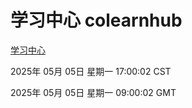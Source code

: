 # 学习中心 colearnhub
[学习中心](http://:56308/colearnhub/)

2025年 05月 05日 星期一 17:00:02 CST

2025年 05月 05日 星期一 09:00:02 GMT
